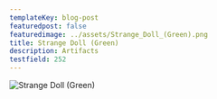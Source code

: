 ```yaml
---
templateKey: blog-post
featuredpost: false
featuredimage: ../assets/Strange_Doll_(Green).png
title: Strange Doll (Green)
description: Artifacts
testfield: 252
---
```

![Strange Doll (Green)](../assets/Strange_Doll_(Green).png)